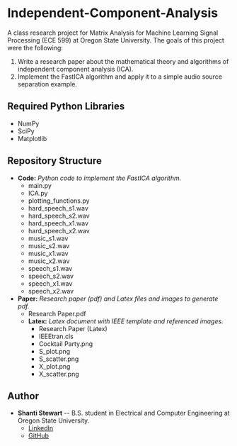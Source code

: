 

# Independent-Component-Analysis

A class research project for Matrix Analysis for Machine Learning Signal Processing (ECE 599) at Oregon State
University. The goals of this project were the following:
1. Write a research paper about the mathematical theory and algorithms of independent component analysis (ICA).
2. Implement the FastICA algorithm and apply it to a simple audio source separation example.



## Required Python Libraries

* NumPy
* SciPy
* Matplotlib


## Repository Structure

* **Code:** _Python code to implement the FastICA algorithm._
    * main.py
    * ICA.py
    * plotting_functions.py
    * hard_speech_s1.wav
    * hard_speech_s2.wav
    * hard_speech_x1.wav
    * hard_speech_x2.wav
    * music_s1.wav
    * music_s2.wav
    * music_x1.wav
    * music_x2.wav
    * speech_s1.wav
    * speech_s2.wav
    * speech_x1.wav
    * speech_x2.wav
* **Paper:** _Research paper (pdf) and Latex files and images to generate pdf._
    * Research Paper.pdf
    * **Latex:** _Latex document with IEEE template and referenced images._
        * Research Paper (Latex)
        * IEEEtran.cls
        * Cocktail Party.png
        * S_plot.png
        * S_scatter.png
        * X_plot.png
        * X_scatter.png


## Author

* **Shanti Stewart** -- B.S. student in Electrical and Computer Engineering at Oregon State University.
    * [LinkedIn](https://www.linkedin.com/in/shanti-stewart/)
    * [GitHub](https://github.com/shantistewart)


